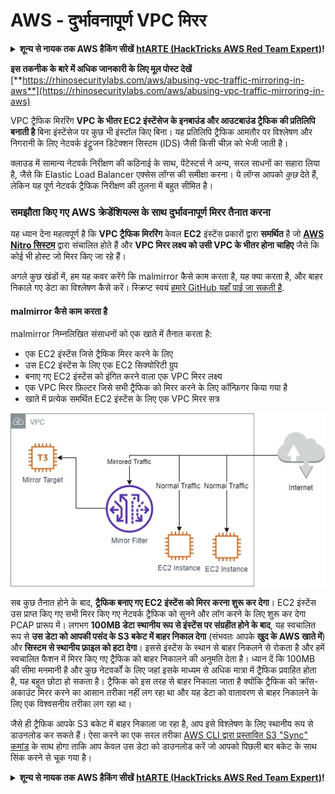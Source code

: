 # AWS - दुर्भावनापूर्ण VPC मिरर

<details>

<summary><strong>शून्य से नायक तक AWS हैकिंग सीखें</strong> <a href="https://training.hacktricks.xyz/courses/arte"><strong>htARTE (HackTricks AWS Red Team Expert)</strong></a><strong>!</strong></summary>

HackTricks का समर्थन करने के अन्य तरीके:

* यदि आप चाहते हैं कि आपकी **कंपनी का विज्ञापन HackTricks में दिखाई दे** या **HackTricks को PDF में डाउनलोड करें** तो [**सब्सक्रिप्शन प्लान्स**](https://github.com/sponsors/carlospolop) देखें!
* [**आधिकारिक PEASS & HackTricks स्वैग**](https://peass.creator-spring.com) प्राप्त करें
* [**The PEASS Family**](https://opensea.io/collection/the-peass-family) की खोज करें, हमारा विशेष [**NFTs**](https://opensea.io/collection/the-peass-family) संग्रह
* 💬 [**Discord समूह**](https://discord.gg/hRep4RUj7f) में **शामिल हों** या [**telegram समूह**](https://t.me/peass) या **Twitter** 🐦 पर मुझे **फॉलो** करें [**@carlospolopm**](https://twitter.com/carlospolopm)**.**
* **अपनी हैकिंग ट्रिक्स साझा करें, HackTricks** [**HackTricks**](https://github.com/carlospolop/hacktricks) और [**HackTricks Cloud**](https://github.com/carlospolop/hacktricks-cloud) github repos में PRs सबमिट करके.

</details>

**इस तकनीक के बारे में अधिक जानकारी के लिए मूल पोस्ट देखें** [**https://rhinosecuritylabs.com/aws/abusing-vpc-traffic-mirroring-in-aws**](https://rhinosecuritylabs.com/aws/abusing-vpc-traffic-mirroring-in-aws)

VPC ट्रैफिक मिररिंग **VPC के भीतर EC2 इंस्टेंसेज के इनबाउंड और आउटबाउंड ट्रैफिक की प्रतिलिपि बनाती है** बिना इंस्टेंसेज पर कुछ भी इंस्टॉल किए बिना। यह प्रतिलिपि ट्रैफिक आमतौर पर विश्लेषण और निगरानी के लिए नेटवर्क इंट्रूजन डिटेक्शन सिस्टम (IDS) जैसी किसी चीज़ को भेजी जाती है।

क्लाउड में सामान्य नेटवर्क निरीक्षण की कठिनाई के साथ, पेंटेस्टर्स ने अन्य, सरल साधनों का सहारा लिया है, जैसे कि Elastic Load Balancer एक्सेस लॉग्स की समीक्षा करना। ये लॉग्स आपको _कुछ_ देते हैं, लेकिन यह पूर्ण नेटवर्क ट्रैफिक निरीक्षण की तुलना में बहुत सीमित है।

### समझौता किए गए AWS क्रेडेंशियल्स के साथ दुर्भावनापूर्ण मिरर तैनात करना

यह ध्यान देना महत्वपूर्ण है कि **VPC ट्रैफिक मिररिंग** केवल **EC2** इंस्टेंस प्रकारों द्वारा **समर्थित** है जो [**AWS Nitro सिस्टम**](https://aws.amazon.com/ec2/nitro/) द्वारा संचालित होते हैं और **VPC मिरर लक्ष्य को उसी VPC के भीतर होना चाहिए** जैसे कि कोई भी होस्ट जो मिरर किए जा रहे हैं।

अगले कुछ खंडों में, हम यह कवर करेंगे कि malmirror कैसे काम करता है, यह क्या करता है, और बाहर निकाले गए डेटा का विश्लेषण कैसे करें। स्क्रिप्ट स्वयं [हमारे GitHub यहाँ पाई जा सकती है](https://github.com/RhinoSecurityLabs/Cloud-Security-Research/tree/master/AWS/malmirror/).

#### malmirror कैसे काम करता है

malmirror निम्नलिखित संसाधनों को एक खाते में तैनात करता है:

* एक EC2 इंस्टेंस जिसे ट्रैफिक मिरर करने के लिए
* उस EC2 इंस्टेंस के लिए एक EC2 सिक्योरिटी ग्रुप
* बनाए गए EC2 इंस्टेंस को इंगित करने वाला एक VPC मिरर लक्ष्य
* एक VPC मिरर फ़िल्टर जिसे सभी ट्रैफिक को मिरर करने के लिए कॉन्फ़िगर किया गया है
* खाते में प्रत्येक समर्थित EC2 इंस्टेंस के लिए एक VPC मिरर सत्र

![](<../../../../.gitbook/assets/image (72).png>)

सब कुछ तैनात होने के बाद, **ट्रैफिक बनाए गए EC2 इंस्टेंस को मिरर करना शुरू कर देगा**। EC2 इंस्टेंस उस प्राप्त किए गए सभी मिरर किए गए नेटवर्क ट्रैफिक को सुनने और लॉग करने के लिए शुरू कर देगा PCAP प्रारूप में। लगभग **100MB डेटा स्थानीय रूप से इंस्टेंस पर संग्रहीत होने के बाद**, यह स्वचालित रूप से **उस डेटा को आपकी पसंद के S3 बकेट में बाहर निकाल देगा** (संभवतः आपके **खुद के AWS खाते में**) और **सिस्टम से स्थानीय फ़ाइल को हटा देगा**। इससे इंस्टेंस के स्थान से बाहर निकलने से रोकता है और हमें स्वचालित फैशन में मिरर किए गए ट्रैफिक को बाहर निकालने की अनुमति देता है। ध्यान दें कि 100MB की सीमा मनमानी है और कुछ नेटवर्कों के लिए जहां इसके माध्यम से अधिक मात्रा में ट्रैफिक प्रवाहित होता है, यह बहुत छोटा हो सकता है। ट्रैफिक को इस तरह से बाहर निकाला जाता है क्योंकि ट्रैफिक को क्रॉस-अकाउंट मिरर करने का आसान तरीका नहीं लग रहा था और यह डेटा को वातावरण से बाहर निकालने के लिए एक विश्वसनीय तरीका लग रहा था।

जैसे ही ट्रैफिक आपके S3 बकेट में बाहर निकाला जा रहा है, आप इसे विश्लेषण के लिए स्थानीय रूप से डाउनलोड कर सकते हैं। ऐसा करने का एक सरल तरीका [AWS CLI द्वारा प्रस्तावित S3 "Sync" कमांड](https://docs.aws.amazon.com/cli/latest/reference/s3/sync.html) के साथ होगा ताकि आप केवल उस डेटा को डाउनलोड करें जो आपको पिछली बार बकेट के साथ सिंक करने से चूक गया है।

<details>

<summary><strong>शून्य से नायक तक AWS हैकिंग सीखें</strong> <a href="https://training.hacktricks.xyz/courses/arte"><strong>htARTE (HackTricks AWS Red Team Expert)</strong></a><strong>!</strong></summary>

HackTricks का समर्थन करने के अन्य तरीके:

* यदि आप चाहते हैं कि आपकी **कंपनी का विज्ञापन HackTricks में दिखाई दे** या **HackTricks को PDF में डाउनलोड करें** तो [**सब्सक्रिप्शन प्लान्स**](https://github.com/sponsors/carlospolop) देखें!
* [**आधिकारिक PEASS & HackTricks स्वैग**](https://peass.creator-spring.com) प्राप्त करें
* [**The PEASS Family**](https://opensea.io/collection/the-peass-family) की खोज करें, हमारा विशेष [**NFTs**](https://opensea.io/collection/the-peass-family) संग्रह
* 💬 [**Discord समूह**](https://discord.gg/hRep4RUj7f) में **शामिल हों** या [**telegram समूह**](https://t.me/peass) या **Twitter** 🐦 पर मुझे **फॉलो** करें [**@carlospolopm**](https://twitter.com/carlospolopm)**.**
* **अपनी हैकिंग ट्रिक्स साझा करें, HackTricks** [**HackTricks**](https://github.com/carlospolop/hacktricks) और [**HackTricks Cloud**](https://github.com/carlospolop/hacktricks-cloud) github repos में PRs सबमिट करके.

</details>
